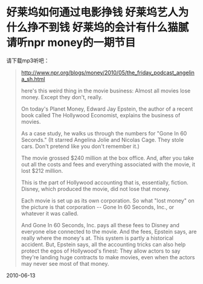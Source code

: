 # 好莱坞如何通过电影挣钱 好莱坞艺人为什么挣不到钱 好莱坞的会计有什么猫腻 请听npr money的一期节目


请下载mp3听吧： 

> http://www.npr.org/blogs/money/2010/05/the_friday_podcast_angelina_sh.html
> 
> here's this weird thing in the movie business: Almost all movies lose money. Except they don't, really.
> 
> On today's Planet Money, Edward Jay Epstein, the author of a recent book called The Hollywood Economist, explains the business of movies.
> 
> As a case study, he walks us through the numbers for "Gone In 60 Seconds." (It starred Angelina Jolie and Nicolas Cage. They stole cars. Don't pretend like you don't remember it.)
> 
> The movie grossed $240 million at the box office. And, after you take out all the costs and fees and everything associated with the movie, it lost $212 million.
> 
> This is the part of Hollywood accounting that is, essentially, fiction. Disney, which produced the movie, did not lose that money.
> 
> Each movie is set up as its own corporation. So what "lost money" on the picture is that corporation -- Gone In 60 Seconds, Inc., or whatever it was called.
> 
> And Gone In 60 Seconds, Inc. pays all these fees to Disney and everyone else connected to the movie. And the fees, Epstein says, are really where the money's at.
> This system is partly a historical accident. But, Epstein says, all the accounting tricks can also help protect the egos of Hollywood's finest: They allow actors to say they're landing huge contracts to make movies, even when the actors may never see most of that money.



2010-06-13